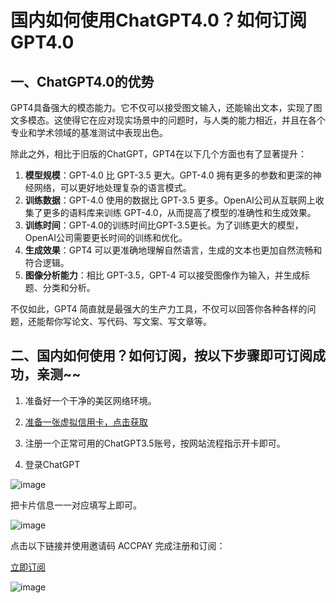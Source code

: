 # 国内如何使用ChatGPT4.0？如何订阅GPT4.0

## 一、ChatGPT4.0的优势

GPT4具备强大的模态能力。它不仅可以接受图文输入，还能输出文本，实现了图文多模态。这使得它在应对现实场景中的问题时，与人类的能力相近，并且在各个专业和学术领域的基准测试中表现出色。

除此之外，相比于旧版的ChatGPT，GPT4在以下几个方面也有了显著提升：

1. **模型规模**：GPT-4.0 比 GPT-3.5 更大。GPT-4.0 拥有更多的参数和更深的神经网络，可以更好地处理复杂的语言模式。
2. **训练数据**：GPT-4.0 使用的数据比 GPT-3.5 更多。OpenAI公司从互联网上收集了更多的语料库来训练 GPT-4.0，从而提高了模型的准确性和生成效果。
3. **训练时间**：GPT-4.0的训练时间比GPT-3.5更长。为了训练更大的模型，OpenAI公司需要更长时间的训练和优化。
4. **生成效果**：GPT4 可以更准确地理解自然语言，生成的文本也更加自然流畅和符合逻辑。
5. **图像分析能力**：相比 GPT-3.5，GPT-4 可以接受图像作为输入，并生成标题、分类和分析。

不仅如此，GPT4 简直就是最强大的生产力工具，不仅可以回答你各种各样的问题，还能帮你写论文、写代码、写文案、写文章等。

## 二、国内如何使用？如何订阅，按以下步骤即可订阅成功，亲测~~

1. 准备好一个干净的美区网络环境。

2. [准备一张虚拟信用卡，点击获取](https://bit.ly/bewildcard)

3. 注册一个正常可用的ChatGPT3.5账号，按网站流程指示开卡即可。

4. 登录ChatGPT

![image](https://github.com/ts7156638/GPT4/assets/169961821/b55b5a93-a84b-42e1-add4-c163a62fc76e)

把卡片信息一一对应填写上即可。

![image](https://github.com/ts7156638/GPT4/assets/169961821/2787ab5e-33a2-40bb-b724-49a2f1261d7d)

点击以下链接并使用邀请码 ACCPAY 完成注册和订阅：

[立即订阅](https://bit.ly/bewildcard)

![image](https://github.com/ts7156638/GPT4/assets/169961821/295c4724-fdc5-413c-a16b-8a3a4f3cf7fb)

